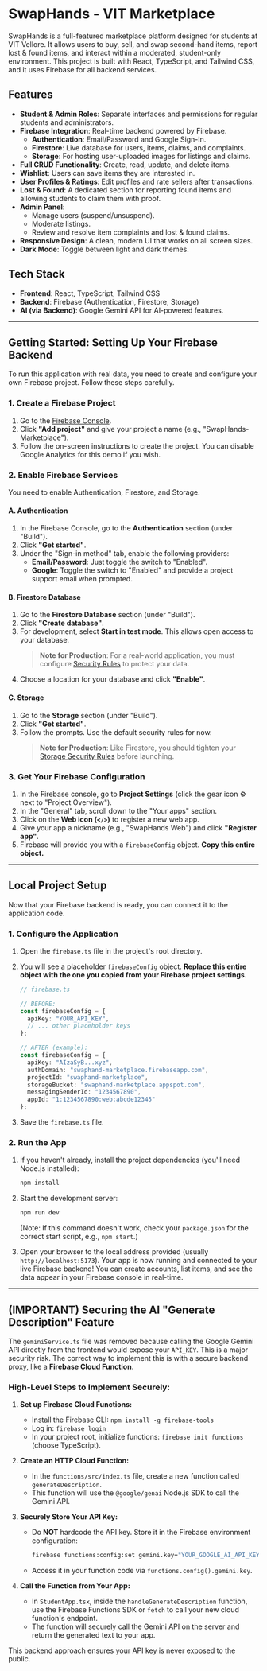 # SwapHands - VIT Marketplace

SwapHands is a full-featured marketplace platform designed for students at VIT Vellore. It allows users to buy, sell, and swap second-hand items, report lost & found items, and interact within a moderated, student-only environment. This project is built with React, TypeScript, and Tailwind CSS, and it uses Firebase for all backend services.

## Features

- **Student & Admin Roles**: Separate interfaces and permissions for regular students and administrators.
- **Firebase Integration**: Real-time backend powered by Firebase.
    - **Authentication**: Email/Password and Google Sign-In.
    - **Firestore**: Live database for users, items, claims, and complaints.
    - **Storage**: For hosting user-uploaded images for listings and claims.
- **Full CRUD Functionality**: Create, read, update, and delete items.
- **Wishlist**: Users can save items they are interested in.
- **User Profiles & Ratings**: Edit profiles and rate sellers after transactions.
- **Lost & Found**: A dedicated section for reporting found items and allowing students to claim them with proof.
- **Admin Panel**:
    - Manage users (suspend/unsuspend).
    - Moderate listings.
    - Review and resolve item complaints and lost & found claims.
- **Responsive Design**: A clean, modern UI that works on all screen sizes.
- **Dark Mode**: Toggle between light and dark themes.

## Tech Stack

- **Frontend**: React, TypeScript, Tailwind CSS
- **Backend**: Firebase (Authentication, Firestore, Storage)
- **AI (via Backend)**: Google Gemini API for AI-powered features.

---

## Getting Started: Setting Up Your Firebase Backend

To run this application with real data, you need to create and configure your own Firebase project. Follow these steps carefully.

### 1. Create a Firebase Project

1.  Go to the [Firebase Console](https://console.firebase.google.com/).
2.  Click **"Add project"** and give your project a name (e.g., "SwapHands-Marketplace").
3.  Follow the on-screen instructions to create the project. You can disable Google Analytics for this demo if you wish.

### 2. Enable Firebase Services

You need to enable Authentication, Firestore, and Storage.

#### A. Authentication

1.  In the Firebase Console, go to the **Authentication** section (under "Build").
2.  Click **"Get started"**.
3.  Under the "Sign-in method" tab, enable the following providers:
    *   **Email/Password**: Just toggle the switch to "Enabled".
    *   **Google**: Toggle the switch to "Enabled" and provide a project support email when prompted.

#### B. Firestore Database

1.  Go to the **Firestore Database** section (under "Build").
2.  Click **"Create database"**.
3.  For development, select **Start in test mode**. This allows open access to your database.
    > **Note for Production**: For a real-world application, you must configure [Security Rules](https://firebase.google.com/docs/firestore/security/get-started) to protect your data.
4.  Choose a location for your database and click **"Enable"**.

#### C. Storage

1.  Go to the **Storage** section (under "Build").
2.  Click **"Get started"**.
3.  Follow the prompts. Use the default security rules for now.
    > **Note for Production**: Like Firestore, you should tighten your [Storage Security Rules](https://firebase.google.com/docs/storage/security) before launching.

### 3. Get Your Firebase Configuration

1.  In the Firebase console, go to **Project Settings** (click the gear icon ⚙️ next to "Project Overview").
2.  In the "General" tab, scroll down to the "Your apps" section.
3.  Click on the **Web icon (`</>`)** to register a new web app.
4.  Give your app a nickname (e.g., "SwapHands Web") and click **"Register app"**.
5.  Firebase will provide you with a `firebaseConfig` object. **Copy this entire object.**

---

## Local Project Setup

Now that your Firebase backend is ready, you can connect it to the application code.

### 1. Configure the Application

1.  Open the `firebase.ts` file in the project's root directory.
2.  You will see a placeholder `firebaseConfig` object. **Replace this entire object with the one you copied from your Firebase project settings.**

    ```typescript
    // firebase.ts

    // BEFORE:
    const firebaseConfig = {
      apiKey: "YOUR_API_KEY",
      // ... other placeholder keys
    };

    // AFTER (example):
    const firebaseConfig = {
      apiKey: "AIzaSyB...xyz",
      authDomain: "swaphand-marketplace.firebaseapp.com",
      projectId: "swaphand-marketplace",
      storageBucket: "swaphand-marketplace.appspot.com",
      messagingSenderId: "1234567890",
      appId: "1:1234567890:web:abcde12345"
    };
    ```
3. Save the `firebase.ts` file.

### 2. Run the App

1.  If you haven't already, install the project dependencies (you'll need Node.js installed):
    ```bash
    npm install
    ```
2.  Start the development server:
    ```bash
    npm run dev
    ```
    (Note: If this command doesn't work, check your `package.json` for the correct start script, e.g., `npm start`.)

3.  Open your browser to the local address provided (usually `http://localhost:5173`). Your app is now running and connected to your live Firebase backend! You can create accounts, list items, and see the data appear in your Firebase console in real-time.

---

## (IMPORTANT) Securing the AI "Generate Description" Feature

The `geminiService.ts` file was removed because calling the Google Gemini API directly from the frontend would expose your `API_KEY`. This is a major security risk. The correct way to implement this is with a secure backend proxy, like a **Firebase Cloud Function**.

### High-Level Steps to Implement Securely:

1.  **Set up Firebase Cloud Functions:**
    *   Install the Firebase CLI: `npm install -g firebase-tools`
    *   Log in: `firebase login`
    *   In your project root, initialize functions: `firebase init functions` (choose TypeScript).

2.  **Create an HTTP Cloud Function:**
    *   In the `functions/src/index.ts` file, create a new function called `generateDescription`.
    *   This function will use the `@google/genai` Node.js SDK to call the Gemini API.

3.  **Securely Store Your API Key:**
    *   Do **NOT** hardcode the API key. Store it in the Firebase environment configuration:
        ```bash
        firebase functions:config:set gemini.key="YOUR_GOOGLE_AI_API_KEY"
        ```
    *   Access it in your function code via `functions.config().gemini.key`.

4.  **Call the Function from Your App:**
    *   In `StudentApp.tsx`, inside the `handleGenerateDescription` function, use the Firebase Functions SDK or `fetch` to call your new cloud function's endpoint.
    *   The function will securely call the Gemini API on the server and return the generated text to your app.

This backend approach ensures your API key is never exposed to the public.

